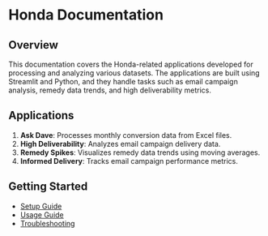 # Honda Documentation

## Overview
This documentation covers the Honda-related applications developed for processing and analyzing various datasets. The applications are built using Streamlit and Python, and they handle tasks such as email campaign analysis, remedy data trends, and high deliverability metrics.

## Applications
1. **Ask Dave**: Processes monthly conversion data from Excel files.
2. **High Deliverability**: Analyzes email campaign delivery data.
3. **Remedy Spikes**: Visualizes remedy data trends using moving averages.
4. **Informed Delivery**: Tracks email campaign performance metrics.

## Getting Started
- [Setup Guide](setup.md)
- [Usage Guide](usage.md)
- [Troubleshooting](troubleshooting.md)